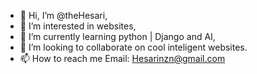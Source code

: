 - 👋 Hi, I’m @theHesari,
- 👀 I’m interested in websites,
- 🌱 I’m currently learning python | Django and AI,
- 💞️ I’m looking to collaborate on cool inteligent websites.
- 📫 How to reach me 
      Email: Hesarinzn@gmail.com

<!---
theHesari/theHesari is a ✨ special ✨ repository because its `README.md` (this file) appears on your GitHub profile.
You can click the Preview link to take a look at your changes.
--->
